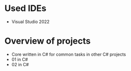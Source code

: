 # Used IDEs
- Visual Studio 2022

# Overview of projects
- Core written in C# for common tasks in other C# projects
- 01 in C#
- 02 in C#
